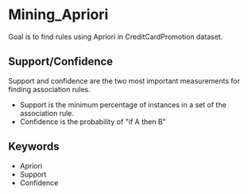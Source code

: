 # Mining_Apriori
Goal is to find rules using Apriori in CreditCardPromotion dataset.

## Support/Confidence
Support and confidence are the two most important measurements for finding association rules. <br>
* Support is the minimum percentage of instances in a set of the association rule.<br>
* Confidence is the probability of "if A then B"

## Keywords
* Apriori
* Support
* Confidence

